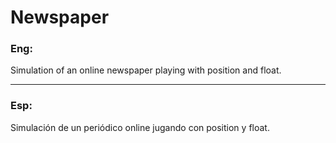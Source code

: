 # Newspaper

### Eng:

Simulation of an online newspaper playing with position and float.
___
### Esp:

Simulación de un periódico online jugando con position y float.
